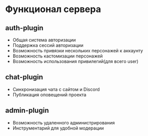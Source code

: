 # Функционал сервера

## auth-plugin

- Общая система авторизации
- Поддержка сессий авторизации
- Возможность привязки нескольких персонажей к аккаунту
- Возможность кастомизации персонажей
- Возможность использования привилегий(для всего user)

## chat-plugin

- Синхронизация чата с сайтом и Discord
- Публикация оповещений проекта

## admin-plugin

- Возможность удаленного администрирования
- Инструментарий для удобной модерации